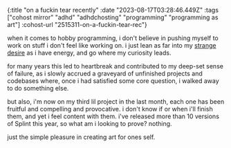 {:title "on a fuckin tear recently"
 :date "2023-08-17T03:28:46.449Z"
 :tags ["cohost mirror" "adhd" "adhdchosting" "programming" "programming as art"]
 :cohost-url "2515311-on-a-fuckin-tear-rec"}

when it comes to hobby programming, i don't believe in pushing myself to work on stuff i don't feel like working on. i just lean as far into my [strange desire](https://www.youtube.com/watch?v=HgQCLh9lQ1Y) as i have energy, and go where my curiosity leads.

for many years this led to heartbreak and contributed to my deep-set sense of failure, as i slowly accrued a graveyard of unfinished projects and codebases where, once i had satisfied some core question, i walked away to do something else.

but also, i'm now on my third lil project in the last month, each one has been fruitful and compelling and provocative. i don't know if or when i'll finish them, and yet i feel content with them. i've released more than 10 versions of Splint this year, so what am i looking to prove? nothing.

just the simple pleasure in creating art for ones self.
